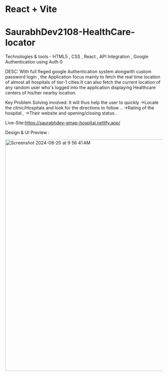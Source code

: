 # React + Vite
# SaurabhDev2108-HealthCare-locator

Technologies & tools - HTML5 , CSS , React , API Integration , Google Authentication using Auth 0

DESC:
With full fleged google Authentication system alongwith custom password login , the Application focus mainly to fetch the real time location of almost all hospitals of tier-1 cities.It can also fetch the current location of any random user who's logged into the application displaying Healthcare centers of his/her nearby location.

Key Problem Solving involved:
It will thus help the user to quickly 
->Locate the clinic/Hospitals and look for the directions to follow ..
->Rating of the hospital , 
->Their website and opening/closing status .

Live-Site:https://saurabhdev-gmap-hospital.netlify.app/

Design & UI Preview :

<img width="741" alt="Screenshot 2024-08-20 at 9 56 41 AM" src="https://github.com/user-attachments/assets/ab6711a2-ba32-4923-8106-33649f2616aa">


